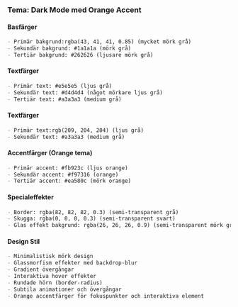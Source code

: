 
### Tema: Dark Mode med Orange Accent

#### Basfärger
```markdown
- Primär bakgrund:rgba(43, 41, 41, 0.85) (mycket mörk grå)
- Sekundär bakgrund: #1a1a1a (mörk grå)
- Tertiär bakgrund: #262626 (ljusare mörk grå)
```

#### Textfärger
```markdown
- Primär text: #e5e5e5 (ljus grå)
- Sekundär text: #d4d4d4 (något mörkare ljus grå)
- Tertiär text: #a3a3a3 (medium grå)
```

#### Textfärger
```markdown
- Primär text:rgb(209, 204, 204) (ljus grå)
- Sekundär text: #a3a3a3 (medium grå)
```

#### Accentfärger (Orange tema)
```markdown
- Primär accent: #fb923c (ljus orange)
- Sekundär accent: #f97316 (orange)
- Tertiär accent: #ea580c (mörk orange)
```

#### Specialeffekter
```markdown
- Border: rgba(82, 82, 82, 0.3) (semi-transparent grå)
- Skugga: rgba(0, 0, 0, 0.3) (semi-transparent svart)
- Glas effekt bakgrund: rgba(26, 26, 26, 0.9) (semi-transparent mörk grå)
```

#### Design Stil
```markdown
- Minimalistisk mörk design
- Glassmorfism effekter med backdrop-blur
- Gradient övergångar
- Interaktiva hover effekter
- Rundade hörn (border-radius)
- Subtila animationer och övergångar
- Orange accentfärger för fokuspunkter och interaktiva element
```
